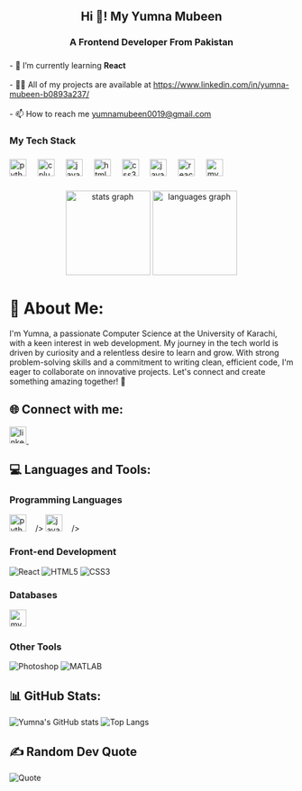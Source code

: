 <h2 align="center">Hi 👋! My Yumna Mubeen</h2>

###

<h3 align="center">A Frontend Developer From Pakistan</h3>

###

<p align="left">- 🌱 I’m currently learning <b>React</b><br><br>- 👨‍💻 All of my projects are available at <a href="https://www.linkedin.com/in/yumna-mubeen-b0893a237/">https://www.linkedin.com/in/yumna-mubeen-b0893a237/</a><br><br>- 📫 How to reach me <a href="mailto:yumnamubeen0019@gmail.com">yumnamubeen0019@gmail.com</a></p>

###

<h3 align="left">My Tech Stack</h3>

###

<div align="left">
  <img src="https://cdn.jsdelivr.net/gh/devicons/devicon/icons/python/python-original.svg" height="30" alt="python logo"  />
  <img width="12" />
  <img src="https://cdn.jsdelivr.net/gh/devicons/devicon/icons/cplusplus/cplusplus-original.svg" height="30" alt="cplusplus logo"  />
  <img width="12" />
  <img src="https://cdn.jsdelivr.net/gh/devicons/devicon/icons/java/java-original.svg" height="30" alt="java logo"  />
  <img width="12" />
  <img src="https://cdn.jsdelivr.net/gh/devicons/devicon/icons/html5/html5-original.svg" height="30" alt="html5 logo"  />
  <img width="12" />
  <img src="https://cdn.jsdelivr.net/gh/devicons/devicon/icons/css3/css3-original.svg" height="30" alt="css3 logo"  />
  <img width="12" />
  <img src="https://cdn.jsdelivr.net/gh/devicons/devicon/icons/javascript/javascript-original.svg" height="30" alt="javascript logo"  />
  <img width="12" />
  <img src="https://cdn.jsdelivr.net/gh/devicons/devicon/icons/react/react-original.svg" height="30" alt="react logo"  />
  <img width="12" />
  <img src="https://cdn.jsdelivr.net/gh/devicons/devicon/icons/mysql/mysql-original.svg" height="30" alt="mysql logo"  />
</div>

###

<div align="center">
  <img src="https://github-readme-stats.vercel.app/api?username=Yumna0019&hide_title=false&hide_rank=false&show_icons=true&include_all_commits=true&count_private=true&disable_animations=false&theme=dracula&locale=en&hide_border=false" height="150" alt="stats graph"  />
  <img src="https://github-readme-stats.vercel.app/api/top-langs?username=Yumna0019&locale=en&hide_title=false&layout=compact&card_width=320&langs_count=5&theme=dracula&hide_border=false" height="150" alt="languages graph"  />
</div>

###



# 💫 About Me:
I'm Yumna, a passionate Computer Science  at the University of Karachi, with a keen interest in web development. My journey in the tech world is driven by curiosity and a relentless desire to learn and grow. With strong problem-solving skills and a commitment to writing clean, efficient code, I'm eager to collaborate on innovative projects. Let's connect and create something amazing together! 🤝

## 🌐 Connect with me:
[<img src="https://cdn.jsdelivr.net/gh/devicons/devicon@latest/icons/linkedin/linkedin-original.svg"  height="30" alt="linkedIn logo"  />
  <img width="12" />](https://www.linkedin.com/in/yumna-mubeen-b0893a237)


## 💻 Languages and Tools:

### Programming Languages   
<img src="https://cdn.jsdelivr.net/gh/devicons/devicon@latest/icons/python/python-original-wordmark.svg"  height="30" alt="python logo"  />
  <img width="12" />/>
<img src="https://cdn.jsdelivr.net/gh/devicons/devicon@latest/icons/java/java-original-wordmark.svg"  height="30" alt="java logo"  />
  <img width="12" />/>
          

### Front-end Development
![React](https://img.shields.io/badge/React-61DAFB?style=flat-square&logo=react&logoColor=black)
![HTML5](https://img.shields.io/badge/HTML5-E34F26?style=flat-square&logo=html5&logoColor=white)
![CSS3](https://img.shields.io/badge/CSS3-1572B6?style=flat-square&logo=css3&logoColor=white)

<!-- ### Back-end Development
![Node.js](https://img.shields.io/badge/Node.js-339933?style=flat-square&logo=nodedotjs&logoColor=white)
![Express.js](https://img.shields.io/badge/Express.js-000000?style=flat-square&logo=express&logoColor=white) -->

### Databases
<img src="https://cdn.jsdelivr.net/gh/devicons/devicon@latest/icons/mysql/mysql-original-wordmark.svg"  height="30" alt="mysql logo"  />
  <img width="12" />
          
<!--![MongoDB](https://img.shields.io/badge/MongoDB-47A248?style=flat-square&logo=mongodb&logoColor=white)
![Firebase](https://img.shields.io/badge/Firebase-FFCA28?style=flat-square&logo=firebase&logoColor=black)
![Heroku](https://img.shields.io/badge/Heroku-430098?style=flat-square&logo=heroku&logoColor=white)-->

### Other Tools
<!--![Git](https://img.shields.io/badge/Git-F05032?style=flat-square&logo=git&logoColor=white)
![Docker](https://img.shields.io/badge/Docker-2496ED?style=flat-square&logo=docker&logoColor=white)
![Kubernetes](https://img.shields.io/badge/Kubernetes-326CE5?style=flat-square&logo=kubernetes&logoColor=white)
![Figma](https://img.shields.io/badge/Figma-F24E1E?style=flat-square&logo=figma&logoColor=white)
![Adobe XD](https://img.shields.io/badge/Adobe_XD-FF61F6?style=flat-square&logo=adobe-xd&logoColor=white)
![Illustrator](https://img.shields.io/badge/Adobe_Illustrator-FF9A00?style=flat-square&logo=adobe-illustrator&logoColor=white)-->
<!--![Photoshop](https://img.shields.io/badge/Adobe_Photoshop-31A8FF?style=flat-square&logo=adobe-photoshop&logoColor=white)
![MATLAB](https://img.shields.io/badge/MATLAB-0076A8?style=flat-square&logo=mathworks&logoColor=white)-->

![Photoshop](https://img.shields.io/badge/Adobe_Photoshop-31A8FF?style=for-the-badge&logo=adobe-photoshop&logoColor=white)
![MATLAB](https://img.shields.io/badge/MATLAB-0076A8?style=for-the-badge&logo=mathworks&logoColor=white)
<!--![Postman](https://img.shields.io/badge/Postman-FF6C37?style=flat-square&logo=postman&logoColor=white)-->

## 📊 GitHub Stats:
![Yumna's GitHub stats](https://github-readme-stats.vercel.app/api?username=Yumna0019&show_icons=true&theme=radical)
![Top Langs](https://github-readme-stats.vercel.app/api/top-langs/?username=Yumna0019&layout=compact&theme=radical)


## ✍️ Random Dev Quote
![Quote](https://quotes-github-readme.vercel.app/api?type=horizontal&theme=radical)


